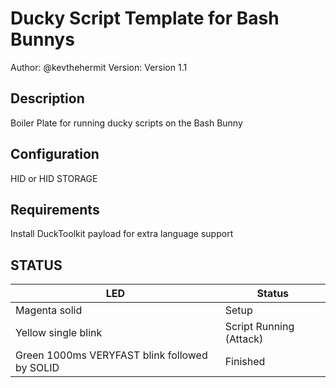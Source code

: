 # Ducky Script Template for Bash Bunnys

Author: @kevthehermit
Version: Version 1.1

## Description

Boiler Plate for running ducky scripts on the Bash Bunny

## Configuration

HID or HID STORAGE

## Requirements

Install DuckToolkit payload for extra language support

## STATUS

| LED                                              | Status                      |
| ------------------------------------------------ | --------------------------- |
| Magenta solid                                    | Setup                       |
| Yellow single blink                              | Script Running (Attack)     |
| Green 1000ms VERYFAST blink followed by SOLID    | Finished                    |
